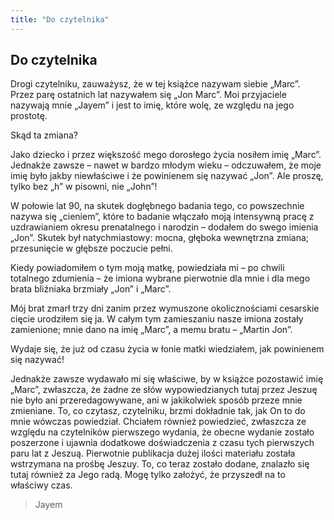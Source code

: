 ```yaml
---
title: "Do czytelnika"
---
```


<div class="chHead"> 
  <h2>Do czytelnika</h2>
</div>

Drogi czytelniku, zauważysz, że w tej książce nazywam siebie „Marc”.
Przez parę ostatnich lat nazywałem się „Jon Marc”. Moi przyjaciele
nazywają mnie „Jayem” i jest to imię, które wolę, ze względu na jego
prostotę.

Skąd ta zmiana?

Jako dziecko i przez większość mego dorosłego życia nosiłem imię „Marc”.
Jednakże zawsze – nawet w bardzo młodym wieku – odczuwałem, że moje imię
było jakby niewłaściwe i że powinienem się nazywać „Jon”. Ale proszę,
tylko bez „h” w pisowni, nie „John”!

W połowie lat 90, na skutek dogłębnego badania tego, co powszechnie
nazywa się „cieniem”, które to badanie włączało moją intensywną pracę z
uzdrawianiem okresu prenatalnego i narodzin – dodałem do swego imienia
„Jon”. Skutek był natychmiastowy: mocna, głęboka wewnętrzna zmiana;
przesunięcie w głębsze poczucie pełni.

Kiedy powiadomiłem o tym moją matkę, powiedziała mi – po chwili
totalnego zdumienia – że imiona wybrane pierwotnie dla mnie i dla mego
brata bliźniaka brzmiały „Jon” i „Marc”.

Mój brat zmarł trzy dni zanim przez wymuszone okolicznościami cesarskie
cięcie urodziłem się ja. W całym tym zamieszaniu nasze imiona zostały
zamienione; mnie dano na imię „Marc”, a memu bratu – „Martin Jon”.

Wydaje się, że już od czasu życia w łonie matki wiedziałem, jak
powinienem się nazywać!

Jednakże zawsze wydawało mi się właściwe, by w książce pozostawić imię
„Marc”, zwłaszcza, że żadne ze słów wypowiedzianych tutaj przez Jeszuę
nie było ani przeredagowywane, ani w jakikolwiek sposób przeze mnie
zmieniane. To, co czytasz, czytelniku, brzmi dokładnie tak, jak On to do
mnie wówczas powiedział.  Chciałem również powiedzieć, zwłaszcza ze
względu na czytelników pierwszego wydania, że obecne wydanie zostało
poszerzone i ujawnia dodatkowe doświadczenia z czasu tych pierwszych
paru lat z Jeszuą. Pierwotnie publikacja dużej ilości materiału została
wstrzymana na prośbę Jeszuy. To, co teraz zostało dodane, znalazło się
tutaj również za Jego radą. Mogę tylko założyć, że przyszedł na to
właściwy czas.

>Jayem



